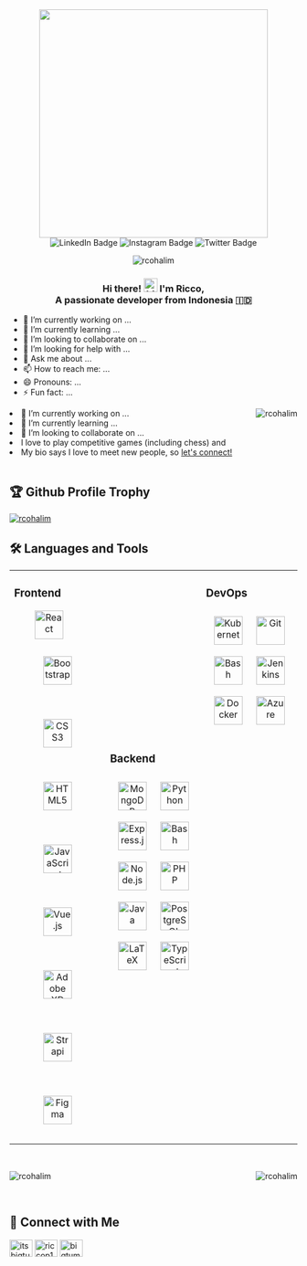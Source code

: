 <!--
**rcohalim/rcohalim** is a ✨ _special_ ✨ repository because its `README.md` (this file) appears on your GitHub profile.

Here are some ideas to get you started:

- 🔭 I’m currently working on ...
- 🌱 I’m currently learning ...
- 👯 I’m looking to collaborate on ...
- 🤔 I’m looking for help with ...
- 💬 Ask me about ...
- 📫 How to reach me: ...
- 😄 Pronouns: ...
- ⚡ Fun fact: ...
-->

<div id="header" align="center">
<!--   <img src="https://media.giphy.com/media/f3iwJFOVOwuy7K6FFw/giphy.gif" width="400"/> -->
  <img src="https://media.tenor.com/M4aaIwPdXw0AAAAd/dorian-hooky.gif" width="400"/>
  <div id="badges">
    <img src="https://img.shields.io/badge/LinkedIn-blue?style=for-the-badge&logo=linkedin&logoColor=white" alt="LinkedIn Badge"/>
    <img src="https://img.shields.io/badge/Instagram-red?style=for-the-badge&logo=instagram&logoColor=white" alt="Instagram Badge"/>
    <img src="https://img.shields.io/badge/Twitter-blue?style=for-the-badge&logo=twitter&logoColor=white" alt="Twitter Badge"/>
  </div>
  <p> <img src="https://komarev.com/ghpvc/?username=rcohalim&label=Profile%20views&color=ff8040&style=flat" alt="rcohalim" /> </p>
</div>



<h3 align="center">
  Hi there! <img src="https://user-images.githubusercontent.com/1303154/88677602-1635ba80-d120-11ea-84d8-d263ba5fc3c0.gif" width="24px" alt="hi">  I'm Ricco,
  <br> 
  A passionate developer from Indonesia 🇮🇩
</h3>

- 🔭 I’m currently working on ...
- 🌱 I’m currently learning ...
- 👯 I’m looking to collaborate on ...
- 🤔 I’m looking for help with ...
- 💬 Ask me about ...
- 📫 How to reach me: ...
- 😄 Pronouns: ...
- ⚡ Fun fact: ...
  
<div>
  <div align="center">
<!--     <img src="https://media.tenor.com/M4aaIwPdXw0AAAAd/dorian-hooky.gif" width="400" align="right"/> -->
    <p><img align="right" src="https://github-readme-stats.vercel.app/api/top-langs?username=rcohalim&show_icons=true&locale=en&layout=compact&theme=tokyonight&hide_border=true" alt="rcohalim" /></p>
  </div>
  <li>
    🔭 I’m currently working on ...
  </li> 
  <li>
    🌱 I’m currently learning ...
  </li>
  <li>
    👯 I’m looking to collaborate on ...
  </li>
  <li>
    I love to play competitive games (including chess) and  
  </li>
  <li>
    My bio says I love to meet new people, so <a href="https://github.com/rcohalim/rcohalim/tree/main#envelope_with_arrow-connect-with-me">let's connect!</a>

  </li>
</div>

<br>

## :trophy: Github Profile Trophy
<p align="left"> <a href="https://github.com/ryo-ma/github-profile-trophy"><img src="https://github-profile-trophy.vercel.app/?username=rcohalim&no-bg=true&no-frame=true&margin-w=15&column=-1" alt="rcohalim" /></a> </p>

## :hammer_and_wrench: Languages and Tools
<table>
  <tr>
    <td valign="top" width="33%">
      <h3>Frontend</h3>  
      <div align="center">
        <a href="https://reactjs.org/" target="_blank"><img style="margin-right: 30px" src="https://profilinator.rishav.dev/skills-assets/react-original-wordmark.svg" alt="React" height="50" /></a>  
        <a href="https://getbootstrap.com/docs/3.4/javascript/" target="_blank"><img style="margin: 30px" src="https://profilinator.rishav.dev/skills-assets/bootstrap-plain.svg" alt="Bootstrap" height="50" /></a>  
        <a href="https://www.w3schools.com/css/" target="_blank"><img style="margin: 30px" src="https://profilinator.rishav.dev/skills-assets/css3-original-wordmark.svg" alt="CSS3" height="50" /></a>  
        <a href="https://en.wikipedia.org/wiki/HTML5" target="_blank"><img style="margin: 30px" src="https://profilinator.rishav.dev/skills-assets/html5-original-wordmark.svg" alt="HTML5" height="50" /></a>  
        <a href="https://www.javascript.com/" target="_blank"><img style="margin: 30px" src="https://profilinator.rishav.dev/skills-assets/javascript-original.svg" alt="JavaScript" height="50" /></a>  
        <a href="https://vuejs.org/" target="_blank"><img style="margin: 30px" src="https://profilinator.rishav.dev/skills-assets/vuejs-original-wordmark.svg" alt="Vue.js" height="50" /></a>  
        <a href="https://www.adobe.com/in/products/xd.html" target="_blank"><img style="margin: 30px" src="https://profilinator.rishav.dev/skills-assets/adobexd.png" alt="Adobe XD" height="50" /></a>  
        <a href="https://www.strapi.io/" target="_blank"><img style="margin: 30px" src="https://profilinator.rishav.dev/skills-assets/strapi.svg" alt="Strapi" height="50" /></a>  
        <a href="https://www.figma.com/" target="_blank"><img style="margin: 30px" src="https://profilinator.rishav.dev/skills-assets/figma-icon.svg" alt="Figma" height="50" /></a>  
      </div>
    </td>
    
  <td valign="center" width="33%">
      <h3>Backend</h3>  
      <div align="center">  
        <a href="https://www.mongodb.com/" target="_blank"><img style="margin: 10px" src="https://profilinator.rishav.dev/skills-assets/mongodb-original-wordmark.svg" alt="MongoDB" height="50" /></a>  
        <a href="https://www.python.org/" target="_blank"><img style="margin: 10px" src="https://profilinator.rishav.dev/skills-assets/python-original.svg" alt="Python" height="50" /></a>  
        <a href="https://expressjs.com/" target="_blank"><img style="margin: 10px" src="https://profilinator.rishav.dev/skills-assets/express-original-wordmark.svg" alt="Express.js" height="50" /></a>  
        <a href="https://www.gnu.org/software/bash/" target="_blank"><img style="margin: 10px" src="https://profilinator.rishav.dev/skills-assets/gnu_bash-icon.svg" alt="Bash" height="50" /></a>  
        <a href="https://nodejs.org/" target="_blank"><img style="margin: 10px" src="https://profilinator.rishav.dev/skills-assets/nodejs-original-wordmark.svg" alt="Node.js" height="50" /></a>  
        <a href="https://www.php.net/" target="_blank"><img style="margin: 10px" src="https://profilinator.rishav.dev/skills-assets/php-original.svg" alt="PHP" height="50" /></a>  
        <a href="https://www.java.com/" target="_blank"><img style="margin: 10px" src="https://profilinator.rishav.dev/skills-assets/java-original-wordmark.svg" alt="Java" height="50" /></a>  
        <a href="https://www.postgresql.org/" target="_blank"><img style="margin: 10px" src="https://profilinator.rishav.dev/skills-assets/postgresql-original-wordmark.svg" alt="PostgreSQL" height="50" /></a>  
        <a href="https://www.latex-project.org/" target="_blank"><img style="margin: 10px" src="https://profilinator.rishav.dev/skills-assets/latex.png" alt="LaTeX" height="50" /></a>  
        <a href="https://www.typescriptlang.org/" target="_blank"><img style="margin: 10px" src="https://profilinator.rishav.dev/skills-assets/typescript-original.svg" alt="TypeScript" height="50" /></a>  
      </div>
  </td>
  
  <td valign="top" width="33%">
    <h3>DevOps</h3>
    <div align="center">  
      <a href="https://kubernetes.io/" target="_blank"><img style="margin: 10px" src="https://profilinator.rishav.dev/skills-assets/kubernetes-icon.svg" alt="Kubernetes" height="50" /></a>  
      <a href="https://github.com/" target="_blank"><img style="margin: 10px" src="https://profilinator.rishav.dev/skills-assets/git-scm-icon.svg" alt="Git" height="50" /></a>  
      <a href="https://www.gnu.org/software/bash/" target="_blank"><img style="margin: 10px" src="https://profilinator.rishav.dev/skills-assets/gnu_bash-icon.svg" alt="Bash" height="50" /></a>  
      <a href="https://www.jenkins.io/" target="_blank"><img style="margin: 10px" src="https://profilinator.rishav.dev/skills-assets/jenkins-icon.svg" alt="Jenkins" height="50" /></a>  
      <a href="https://www.docker.com/" target="_blank"><img style="margin: 10px" src="https://profilinator.rishav.dev/skills-assets/docker-original-wordmark.svg" alt="Docker" height="50" /></a>  
      <a href="https://azure.microsoft.com/en-in/" target="_blank"><img style="margin: 10px" src="https://profilinator.rishav.dev/skills-assets/microsoft_azure-icon.svg" alt="Azure" height="50" /></a>  
    </div>
  </td>
</tr>
</table>  

<br/>

<div align="center">
  
  <p><img align="right" src="https://github-readme-stats.vercel.app/api?username=rcohalim&show_icons=true&theme=tokyonight&locale=en&border_radius=30&hide_border=true" alt="rcohalim" /></p>
</div>

<p><img align="center" src="http://github-readme-streak-stats.herokuapp.com?user=rcohalim&theme=tokyonight&hide_border=true&border_radius=30&mode=weekly&card_width=500" alt="rcohalim" /></p>

<br>

## :envelope_with_arrow: Connect with Me
<p align="left">
  <a href="https://twitter.com/itsbigtummy" target="blank"><img align="center" src="https://raw.githubusercontent.com/rahuldkjain/github-profile-readme-generator/master/src/images/icons/Social/twitter.svg" alt="itsbigtummy" height="30" width="40" /></a>
  <a href="https://instagram.com/riccop13" target="blank"><img align="center" src="https://raw.githubusercontent.com/rahuldkjain/github-profile-readme-generator/master/src/images/icons/Social/instagram.svg" alt="riccop13" height="30" width="40" /></a>
  <a href="https://www.leetcode.com/bigtummy" target="blank"><img align="center" src="https://raw.githubusercontent.com/rahuldkjain/github-profile-readme-generator/master/src/images/icons/Social/leet-code.svg" alt="bigtummy" height="30" width="40" /></a>
</p>
